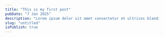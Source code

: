 ```yaml
---
title: "This is my first post"
pubDate: "7 Jan 2025"
description: "Lorem ipsum dolor sit amet consectetur et ultrices blandit neque ege"
slug: "untitled"
isPublish: true
---
```

